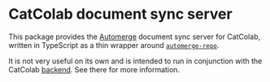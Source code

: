 # CatColab document sync server

This package provides the [Automerge](https://automerge.org/) document sync
server for CatColab, written in TypeScript as a thin wrapper around
[`automerge-repo`](https://github.com/automerge/automerge-repo).

It is not very useful on its own and is intended to run in conjunction with the
CatColab [backend](../backend/). See there for more information.
